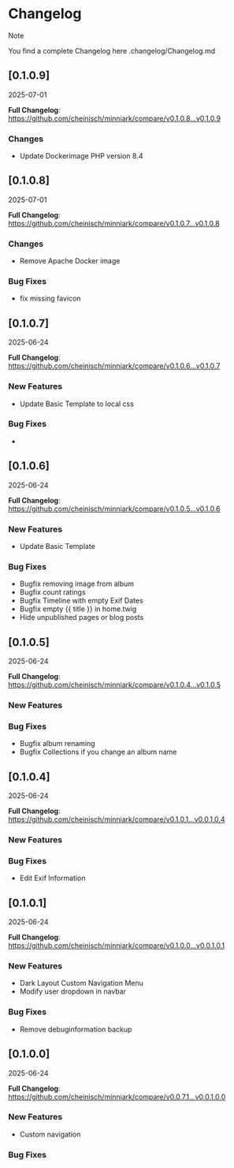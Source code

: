 # Changelog

> [!NOTE]
> You find a complete Changelog here .changelog/Changelog.md

## [0.1.0.9]
2025-07-01

**Full Changelog**: https://github.com/cheinisch/minniark/compare/v0.1.0.8...v0.1.0.9

### Changes
- Update Dockerimage PHP version 8.4

## [0.1.0.8]
2025-07-01

**Full Changelog**: https://github.com/cheinisch/minniark/compare/v0.1.0.7...v0.1.0.8

### Changes
- Remove Apache Docker image

### Bug Fixes
- fix missing favicon

## [0.1.0.7]
2025-06-24

**Full Changelog**: https://github.com/cheinisch/minniark/compare/v0.1.0.6...v0.1.0.7

### New Features
- Update Basic Template to local css

### Bug Fixes
- 



## [0.1.0.6]
2025-06-24

**Full Changelog**: https://github.com/cheinisch/minniark/compare/v0.1.0.5...v0.1.0.6

### New Features
- Update Basic Template

### Bug Fixes
- Bugfix removing image from album
- Bugfix count ratings
- Bugfix Timeline with empty Exif Dates
- Bugfix empty {{ title }} in home.twig
- Hide unpublished pages or blog posts



## [0.1.0.5]
2025-06-24

**Full Changelog**: https://github.com/cheinisch/minniark/compare/v0.1.0.4...v0.1.0.5

### New Features

### Bug Fixes
- Bugfix album renaming
- Bugfix Collections if you change an album name


## [0.1.0.4]
2025-06-24

**Full Changelog**: https://github.com/cheinisch/minniark/compare/v0.1.0.1...v0.0.1.0.4

### New Features

### Bug Fixes
- Edit Exif Information


## [0.1.0.1]
2025-06-24

**Full Changelog**: https://github.com/cheinisch/minniark/compare/v0.1.0.0...v0.0.1.0.1

### New Features
- Dark Layout Custom Navigation Menu
- Modify user dropdown in navbar

### Bug Fixes
- Remove debuginformation backup

## [0.1.0.0]
2025-06-24

**Full Changelog**: https://github.com/cheinisch/minniark/compare/v0.0.7.1...v0.0.1.0.0

### New Features
- Custom navigation

### Bug Fixes
